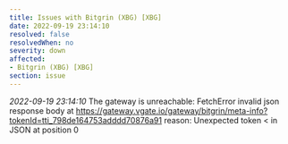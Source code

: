 ```yaml
---
title: Issues with Bitgrin (XBG) [XBG]
date: 2022-09-19 23:14:10
resolved: false
resolvedWhen: no
severity: down
affected:
- Bitgrin (XBG) [XBG]
section: issue
---
```


*2022-09-19 23:14:10* The gateway is unreachable: FetchError invalid json response body at https://gateway.vgate.io/gateway/bitgrin/meta-info?tokenId=tti_798de164753adddd70876a91 reason: Unexpected token < in JSON at position 0